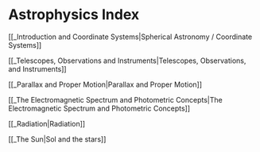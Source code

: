 # Astrophysics Index


 [[_Introduction and Coordinate Systems|Spherical Astronomy / Coordinate Systems]]
 
 [[_Telescopes, Observations and Instruments|Telescopes, Observations, and Instruments]]
 
 [[_Parallax and Proper Motion|Parallax and Proper Motion]]
 
 [[_The Electromagnetic Spectrum and Photometric Concepts|The Electromagnetic Spectrum and Photometric Concepts]]
 
 [[_Radiation|Radiation]]
 
 [[_The Sun|Sol and the stars]]
